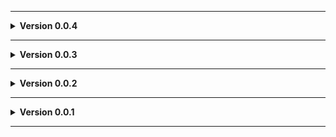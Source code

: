 
---

**<details><summary>Version 0.0.4</summary>**

 - Added moon pics (pls work now).
 
 </details>
 

---

**<details><summary>Version 0.0.3</summary>**

 - Added moon pics (I think).
 
 </details>
 

---

**<details><summary>Version 0.0.2</summary>**

 - Added Discord link to and updated credits in README.
 
 </details>
 

---

**<details><summary>Version 0.0.1</summary>**

 - Initial test upload to figure this out.
 
 </details>
 
---
